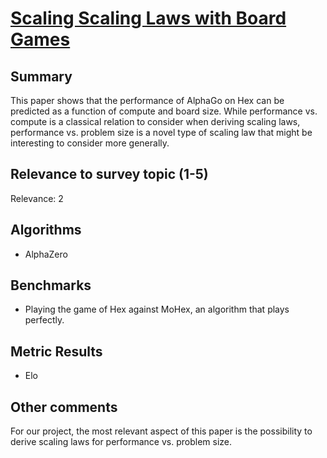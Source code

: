 # [Scaling Scaling Laws with Board Games](https://arxiv.org/abs/2104.03113)

## Summary

This paper shows that the performance of AlphaGo on Hex can be predicted as a function of compute and board size. While performance vs. compute is a classical relation to consider when deriving scaling laws, performance vs. problem size is a novel type of scaling law that might be interesting to consider more generally.

## Relevance to survey topic (1-5)

Relevance: 2

## Algorithms

- AlphaZero

## Benchmarks

- Playing the game of Hex against MoHex, an algorithm that plays perfectly.

## Metric Results

- Elo

## Other comments

For our project, the most relevant aspect of this paper is the possibility to derive scaling laws for performance vs. problem size.
